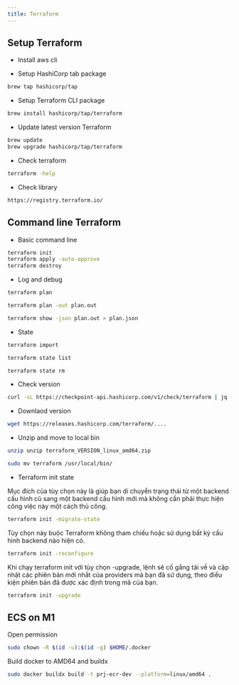 ```yaml
---
title: Terraform
---
```


## Setup Terraform

- Install aws cli

- Setup HashiCorp tab package

```bash
brew tap hashicorp/tap
```

- Setup Terraform CLI package

```bash
brew install hashicorp/tap/terraform
```

- Update latest version Terraform

```bash
brew update
brew upgrade hashicorp/tap/terraform
```

- Check terraform

```bash
terraform -help
```

- Check library

```bash
https://registry.terraform.io/
```

## Command line Terraform

- Basic command line

```bash
terraform init
terraform apply -auto-approve
terraform destroy
```

- Log and debug

```bash
terraform plan

terraform plan -out plan.out

terraform show -json plan.out > plan.json
```

- State

```bash
terraform import

terraform state list

terraform state rm
```

- Check version

```bash
curl -sL https://checkpoint-api.hashicorp.com/v1/check/terraform | jq -r '.current_version'
```

- Downlaod version

```bash
wget https://releases.hashicorp.com/terraform/....
```

- Unzip and move to local bin

```bash
unzip unzip terraform_VERSION_linux_amd64.zip

sudo mv terraform /usr/local/bin/
```

- Terraform init state

Mục đích của tùy chọn này là giúp bạn di chuyển trạng thái từ một backend cấu hình cũ sang một backend cấu hình mới mà không cần phải thực hiện công việc này một cách thủ công.

```bash
terraform init -migrate-state
```

Tùy chọn này buộc Terraform không tham chiếu hoặc sử dụng bất kỳ cấu hình backend nào hiện có.

```bash
terraform init -reconfigure
```

Khi chạy terraform init với tùy chọn -upgrade, lệnh sẽ cố gắng tải về và cập nhật các phiên bản mới nhất của providers mà bạn đã sử dụng, theo điều kiện phiên bản đã được xác định trong mã của bạn.

```bash
terraform init -upgrade
```

## ECS on M1

Open permission

```bash
sudo chown -R $(id -u):$(id -g) $HOME/.docker
```

Build docker to AMD64 and buildx

```bash
sudo docker buildx build -t prj-ecr-dev --platform=linux/amd64 .
```